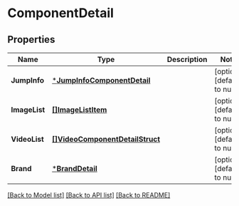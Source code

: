 # ComponentDetail

## Properties
Name | Type | Description | Notes
------------ | ------------- | ------------- | -------------
**JumpInfo** | [***JumpInfoComponentDetail**](jump_info_component_detail.md) |  | [optional] [default to null]
**ImageList** | [**[]ImageListItem**](image_list_item.md) |  | [optional] [default to null]
**VideoList** | [**[]VideoComponentDetailStruct**](video_component_detail_struct.md) |  | [optional] [default to null]
**Brand** | [***BrandDetail**](brand_detail.md) |  | [optional] [default to null]

[[Back to Model list]](../README.md#documentation-for-models) [[Back to API list]](../README.md#documentation-for-api-endpoints) [[Back to README]](../README.md)


